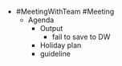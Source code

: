 - #MeetingWithTeam #Meeting
	- Agenda
		- Output
			- fail to save to DW
		- Holiday plan
		- guideline